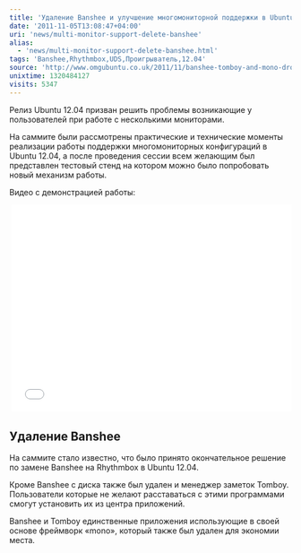 ```yaml
---
title: 'Удаление Banshee и улучшение многомониторной поддержки в Ubuntu 12.04'
date: '2011-11-05T13:08:47+04:00'
uri: 'news/multi-monitor-support-delete-banshee'
alias: 
  - 'news/multi-monitor-support-delete-banshee.html'
tags: 'Banshee,Rhythmbox,UDS,Проигрыватель,12.04'
source: 'http://www.omgubuntu.co.uk/2011/11/banshee-tomboy-and-mono-dropped-from-ubuntu-12-04-cd/'
unixtime: 1320484127
visits: 5347
---
```

Релиз Ubuntu 12.04 призван решить проблемы возникающие у пользователей при работе с несколькими мониторами.

На саммите были рассмотрены практические и технические моменты реализации работы поддержки многомониторных конфигураций в Ubuntu 12.04, а после проведения сессии всем желающим был представлен тестовый стенд на котором можно было попробовать новый механизм работы.

Видео с демонстрацией работы:

 <iframe src="//www.youtube.com/embed/lbwNMnNUGFA" frameborder="0" width="500" height="369"></iframe>

## Удаление Banshee

На саммите стало известно, что было принято окончательное решение по замене Banshee на Rhythmbox в Ubuntu 12.04.

Кроме Banshee с диска также был удален и менеджер заметок Tomboy. Пользователи которые не желают расставаться с этими программами смогут установить их из центра приложений.

Banshee и Tomboy единственные приложения использующие в своей основе фреймворк «mono», который также был удален для экономии места.
